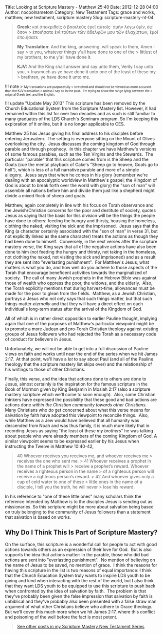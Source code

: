 Title: Looking at Scripture Mastery - Matthew 25:40
Date: 2012-12-28 04:00
Author: nocoolnametom
Category: New Testament
Tags: grace and works, matthew, new testament, scripture mastery
Slug: scripture-mastery-nt-04

> **Greek:** καὶ ἀποκριθεὶς ὁ βασιλεὺς ἐρεῖ αὐτοῖς· ἀμὴν λέγω ὑμῖν, ἐφ’
> ὅσον >  ἐποιήσατε ἑνὶ τούτων τῶν ἀδελφῶν μου τῶν ἐλαχίστων, ἐμοὶ ἐποιήσατε
>
> **My Translation:** And the king, answering, will speak to them, Amen
> I say >  to you, whatever things y'all have done to one of the >  littlest of my brothers, to me y'all have done it.
>
> **KJV:** And the King shall answer and say unto them, Verily I say
> unto you, >  Inasmuch as ye have done it unto one of the least of these my >  brethren, ye have done it unto me.<!--more-->

!!! note
    > <span style="font-size: x-small;">My translations are purposefully
    > stretched and should not be viewed as more accurate than the KJV translation
    > unless I say so in the post.  I'm trying to show the range lying between the
    > original Greek text and the English.</span>

!!! update "Update May 2013"
    This scripture has been removed by the Church Educational System from
    the Scripture Mastery list. However, it had remained within this list for
    over two decades and as such is still familiar to many graduates of the LDS
    Church's Seminary program. So I'm keeping this exploration of it online, but it
    is no longer applicable to CES.

Matthew 25 has Jesus giving his final address to his disciples before
entering Jerusalem.  The setting is everyone sitting on the Mount of Olives
overlooking the city.  Jesus discusses the coming kingdom of God through parable
and through prophecy.  In this chapter we have Matthew's versions of some famous
parables, such as the Ten Virgins and the Stewards.  The particular "parable"
that this scripture comes from is the Sheep and the Goats (cue the mental
playback of Cake's "Sheep go to heaven, Goats go to hell"), which is less of a
full narrative parable and more of a simple allegory.  Jesus says that when
he comes in his glory (remember we're dealing with an apocalyptic worldview in
Matthew's gospel; the Kingdom of God is about to break forth over the world with
glory) the "son of man" will assemble all nations before him and divide them
just like a shepherd might divide a mixed flock of sheep and goats.

Matthew, again completely in line with his focus on Torah observance and
the Jewish/Christian concerns for the poor and destitute of society, quotes
Jesus as saying that the basis for this division will be the things the people
have done to others: feeding the hungry and thirsty, housing the homeless,
clothing the naked, visiting the sick and the imprisoned.  Jesus says that the King
(a character certainly associated with the "son of man" in verse 31, but
not explicitly linked as the same character) treats the actions as though
they had been done to himself.  Conversely, in the next verses after the
scripture mastery verse, the King says that all of the negative actions have also
been done to him (not feeding the hungry and thirsty, not taking in the
homeless, not clothing the naked, not visiting the sick and imprisoned) and as a
result they are sent into "everlasting punishment".  For Matthew's Jesus, what
matters is what you do, and how well do you adhere to those aspects of the Torah
that encourage beneficent activities towards the marginalized of society. 
The call of many Jewish prophets in the Hebrew Bible was against those of wealth
who oppress the poor, the widows, and the elderly.  Also, the Torah
explicitly mentions that during harvest-time, allowances must be made for the poor
to glean from the fields.  Matthew, as a Jewish Christian, portrays a Jesus who
not only says that such things matter, but that such things
matter *eternally* and that they will have a direct effect on each individual's long-term status
after the arrival of the Kingdom of God.

All of which is in rather direct opposition to earlier Pauline thought,
implying again that one of the purposes of Matthew's particular viewpoint might
be to promote a more Judean and pro-Torah Christian theology against existing
groups of Jesus followers who had rejected the Torah as a necessary code of
conduct for believers in Jesus.

Unfortunately, we will not be able to get into a full discussion of
Pauline views on faith and works until near the end of the series when we hit
James 2:17.  At that point, we'll have a *lot* to say about Paul (and all of
the Pauline theology that the scripture mastery list skips over) and the relationship of his writings to those of other Christians.

Finally, this verse, and the idea that actions done to others are done
to Jesus, almost certainly is the inspiration for the famous scripture in the
Book of Mormon given by King Benjamin in Mosiah 2:17 (also a scripture mastery
scripture which we'll come to soon enough).  Also, some Christian thinkers have
expressed the possibility that these good and bad actions are actions
done *within the Christian community towards other Christians.*  Many Christians
who *do* get concerned about what this verse means for salvation by faith have
adopted this viewpoint to reconcile things.  Also, while Matthew as a Jew would have
believed that all humanity was descended from Noah and was thus family, it is
much more likely that in recording Jesus as saying "the least of these *my
brothers*" he was talking about people who were already members of the coming Kingdom
of God. A similar viewpoint seems to be expressed earlier by his Jesus when
instructing the Twelve in Matthew 10:40-42,

> <span>40</span> Whoever receives you receives me, and whoever receives
> me >  receives the one who sent me. >  <span>41</span> Whoever receives a prophet in the name of a prophet
> will >  receive a prophet’s reward. Whoever receives a righteous person in
> the name >  of a righteous person will receive a righteous person’s reward. >  <span>42</span> And whoever gives only a cup of cold water to one of
> these >  little ones in the name of a disciple, I tell you the truth, he will
> never >  lose his reward.

In his reference to "one of these little ones" many scholars think the
reference intended by Matthew is to the disciples Jesus is sending out as
missionaries. So this scripture might be more about salvation being based on truly
belonging to the community of Jesus followers than a statement that salvation is
based on works.

Why Do I Think This Is Part of Scripture Mastery?
-------------------------------------------------

On the surface, this scripture is a wonderful call for people to act
with good actions towards others as an expression of their love for God.  But is
also supports the idea that actions matter: in the parable, those who did
bad actions are sent into "everlasting punishment".  No mention of believing on the
name of Jesus to be saved, no mention of grace.  I think the reasons for having
this scripture in the list is two reasons of equal importance: I think that
the Church Education System truly wants to inspire LDS youth to be giving
and kind when interacting with the rest of the world, but I also think that they
want LDS youth to be equipped to use this scripture to push back when confronted
by the idea of salvation by faith.  The problem is that they've probably been
given the false impression that salvation by faith is unbiblical and they've
probably also been presented with a false straw man argument of what other Christians
believe who adhere to Grace theology.  But we'll cover this much more when we
hit James 2:17, where this conflict and poisoning of the well before the fact is
most potent.

> [See other posts in my Scripture Mastery New Testament Series][]

  [See other posts in my Scripture Mastery New Testament Series]: |filename|scripture-mastery-new-testament.md "Scripture Mastery: New Testament"
